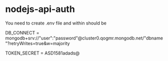 # nodejs-api-auth
You need to create .env file and within should be 

DB_CONNECT = mongodb+srv://"user":"password"@cluster0.qogmr.mongodb.net/"dbname"?retryWrites=true&w=majority

TOKEN_SECRET = ASD1581adads@

